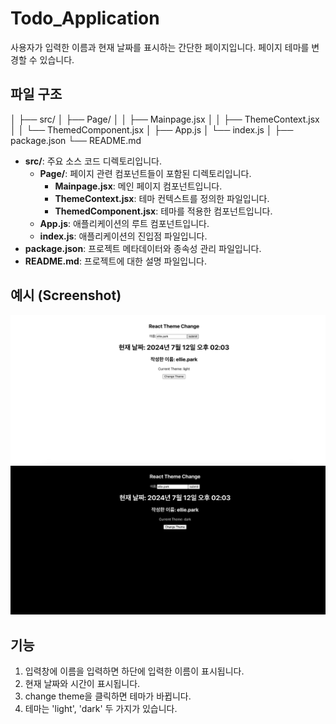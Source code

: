 # Todo_Application

사용자가 입력한 이름과 현재 날짜를 표시하는 간단한 페이지입니다.
페이지 테마를 변경할 수 있습니다.

## 파일 구조
│
├── src/
│   ├── Page/
│   │     ├── Mainpage.jsx
│   │     ├── ThemeContext.jsx
│   │     └── ThemedComponent.jsx
│   ├── App.js
│   └── index.js
│
├── package.json
└── README.md

- **src/**: 주요 소스 코드 디렉토리입니다.
  - **Page/**: 페이지 관련 컴포넌트들이 포함된 디렉토리입니다.
    - **Mainpage.jsx**: 메인 페이지 컴포넌트입니다.
    - **ThemeContext.jsx**: 테마 컨텍스트를 정의한 파일입니다.
    - **ThemedComponent.jsx**: 테마를 적용한 컴포넌트입니다.
  - **App.js**: 애플리케이션의 루트 컴포넌트입니다.
  - **index.js**: 애플리케이션의 진입점 파일입니다.
- **package.json**: 프로젝트 메타데이터와 종속성 관리 파일입니다.
- **README.md**: 프로젝트에 대한 설명 파일입니다.


## 예시 (Screenshot)

<img src="public/img/React_screenshot1.png" width="720" height=auto />
<img src="public/img/React_screenshot2.png" width="720" height=auto />

## 기능
1. 입력창에 이름을 입력하면 하단에 입력한 이름이 표시됩니다.
2. 현재 날짜와 시간이 표시됩니다.
3. change theme을 클릭하면 테마가 바뀝니다.
4. 테마는 'light', 'dark' 두 가지가 있습니다.
